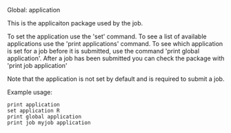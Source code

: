 Global: application

This is the applicaiton package used by the job.

To set the application use the 'set' command.
To see a list of available applications use the 'print applications' command.
To see which application is set for a job before it is submitted, use the command 'print global application'.
After a job has been submitted you can check the package with 'print job <jobname> application'

Note that the application is not set by default and is required to submit a job.

Example usage:

    print application
    set application R
    print global application
    print job myjob application
    
